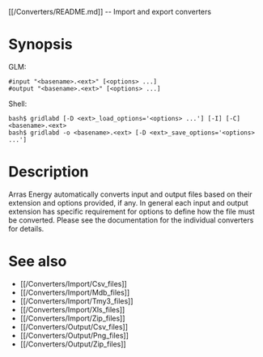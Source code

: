 [[/Converters/README.md]] -- Import and export converters

# Synopsis

GLM:

~~~
#input "<basename>.<ext>" [<options> ...]
#output "<basename>.<ext>" [<options> ...]
~~~

Shell:

~~~
bash$ gridlabd [-D <ext>_load_options='<options> ...'] [-I] [-C] <basename>.<ext>
bash$ gridlabd -o <basename>.<ext> [-D <ext>_save_options='<options> ...']
~~~

# Description

Arras Energy automatically converts input and output files based on their extension and options provided, if any. In general each input and output extension has specific requirement for options to define how the file must be converted. Please see the documentation for the individual converters for details.

# See also

* [[/Converters/Import/Csv_files]]
* [[/Converters/Import/Mdb_files]]
* [[/Converters/Import/Tmy3_files]]
* [[/Converters/Import/Xls_files]]
* [[/Converters/Import/Zip_files]]
* [[/Converters/Output/Csv_files]]
* [[/Converters/Output/Png_files]]
* [[/Converters/Output/Zip_files]]
